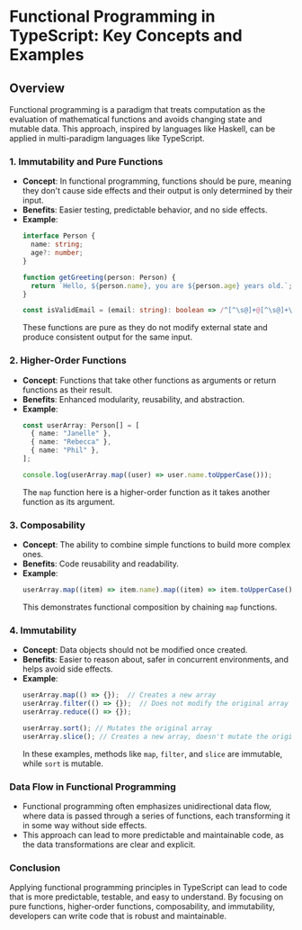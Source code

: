 # Functional Programming in TypeScript: Key Concepts and Examples

## Overview
Functional programming is a paradigm that treats computation as the evaluation of mathematical functions and avoids changing state and mutable data. This approach, inspired by languages like Haskell, can be applied in multi-paradigm languages like TypeScript.

### 1. Immutability and Pure Functions
- **Concept**: In functional programming, functions should be pure, meaning they don't cause side effects and their output is only determined by their input.
- **Benefits**: Easier testing, predictable behavior, and no side effects.
- **Example**:
  ```typescript
  interface Person {
    name: string;
    age?: number;
  }

  function getGreeting(person: Person) {
    return `Hello, ${person.name}, you are ${person.age} years old.`;
  }

  const isValidEmail = (email: string): boolean => /^[^\s@]+@[^\s@]+\.[^\s@]+$/.test(email);
  ```
  These functions are pure as they do not modify external state and produce consistent output for the same input.

### 2. Higher-Order Functions
- **Concept**: Functions that take other functions as arguments or return functions as their result.
- **Benefits**: Enhanced modularity, reusability, and abstraction.
- **Example**:
  ```typescript
  const userArray: Person[] = [
    { name: "Janelle" },
    { name: "Rebecca" },
    { name: "Phil" },
  ];

  console.log(userArray.map((user) => user.name.toUpperCase()));
  ```
  The `map` function here is a higher-order function as it takes another function as its argument.

### 3. Composability
- **Concept**: The ability to combine simple functions to build more complex ones.
- **Benefits**: Code reusability and readability.
- **Example**:
  ```typescript
  userArray.map((item) => item.name).map((item) => item.toUpperCase());
  ```
  This demonstrates functional composition by chaining `map` functions.

### 4. Immutability
- **Concept**: Data objects should not be modified once created.
- **Benefits**: Easier to reason about, safer in concurrent environments, and helps avoid side effects.
- **Example**:
  ```typescript
  userArray.map(() => {});  // Creates a new array
  userArray.filter(() => {});  // Does not modify the original array
  userArray.reduce(() => {});
  
  userArray.sort(); // Mutates the original array
  userArray.slice(); // Creates a new array, doesn't mutate the original
  ```
  In these examples, methods like `map`, `filter`, and `slice` are immutable, while `sort` is mutable.

### Data Flow in Functional Programming
- Functional programming often emphasizes unidirectional data flow, where data is passed through a series of functions, each transforming it in some way without side effects.
- This approach can lead to more predictable and maintainable code, as the data transformations are clear and explicit.

### Conclusion
Applying functional programming principles in TypeScript can lead to code that is more predictable, testable, and easy to understand. By focusing on pure functions, higher-order functions, composability, and immutability, developers can write code that is robust and maintainable.